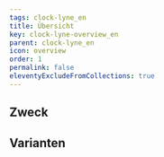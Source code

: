 ```yaml
---
tags: clock-lyne_en
title: Übersicht
key: clock-lyne-overview_en
parent: clock-lyne_en
icon: overview
order: 1
permalink: false
eleventyExcludeFromCollections: true
---
```


## Zweck

## Varianten

